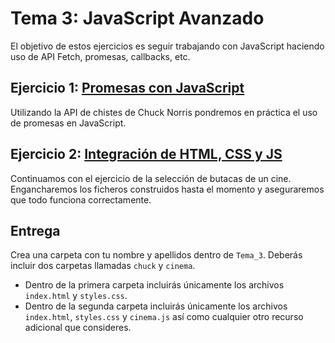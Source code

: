 Tema 3: JavaScript Avanzado
=============================================

El objetivo de estos ejercicios es seguir trabajando con JavaScript haciendo uso de API Fetch, promesas, callbacks, etc.

## Ejercicio 1: [**Promesas con JavaScript**](https://github.com/UnirCs/DWFS-PER9208-2324/tree/master/Tema_3/00_Resources/Chuck)

Utilizando la API de chistes de Chuck Norris pondremos en práctica el uso de promesas en JavaScript.

## Ejercicio 2: [**Integración de HTML, CSS y JS**](https://github.com/UnirCs/DWFS-PER9208-2324/tree/master/Tema_3/00_Resources/Cinema)

Continuamos con el ejercicio de la selección de butacas de un cine. Engancharemos los ficheros construidos hasta el momento y aseguraremos que todo funciona correctamente.

## Entrega

Crea una carpeta con tu nombre y apellidos dentro de ``Tema_3``. Deberás incluir dos carpetas llamadas ``chuck`` y ``cinema``.
- Dentro de la primera carpeta incluirás únicamente los archivos ``index.html`` y ``styles.css``.
- Dentro de la segunda carpeta incluirás únicamente los archivos ``index.html``, ``styles.css`` y ``cinema.js`` así como cualquier otro recurso adicional que consideres.
